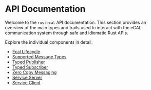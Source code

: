 # API Documentation

Welcome to the `rustecal` API documentation. This section provides an overview of the main types and traits used to interact with the eCAL communication system through safe and idiomatic Rust APIs.

Explore the individual components in detail:
- [Ecal Lifecycle](./ecal.md)
- [Supported Message Types](./message_types.md)
- [Typed Publisher](./publisher.md)
- [Typed Subscriber](./subscriber.md)
- [Zero Copy Messaging](./zero_copy_messaging.md)
- [Service Server](./service_server.md)
- [Service Client](./service_client.md)
